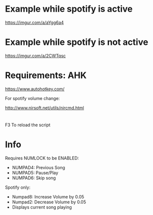 # Example while spotify is active
https://imgur.com/a/aYgg6a4
# Example while spotify is not active
https://imgur.com/a/2CWTqsc

# Requirements: AHK
https://www.autohotkey.com/

For spotify volume change:

http://www.nirsoft.net/utils/nircmd.html
# 
F3 To reload the script

# Info
Requires NUMLOCK to be ENABLED:
- NUMPAD4: Previous Song
- NUMPAD5: Pause/Play
- NUMPAD6: Skip song

Spotify only:
- Numpad8: Increase Volume by 0.05
- Numpad2: Decrease Volume by 0.05
- Displays current song playing
